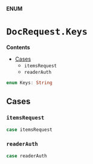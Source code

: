 **ENUM**

# `DocRequest.Keys`

**Contents**

- [Cases](#cases)
  - `itemsRequest`
  - `readerAuth`

```swift
enum Keys: String
```

## Cases
### `itemsRequest`

```swift
case itemsRequest
```

### `readerAuth`

```swift
case readerAuth
```
